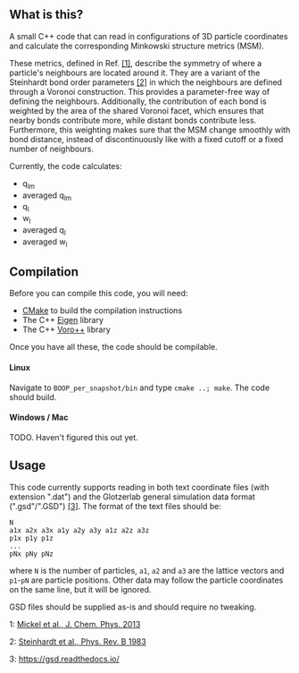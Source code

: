 ## What is this?

A small C++ code that can read in configurations of 3D particle coordinates and calculate the corresponding Minkowski structure metrics (MSM).

These metrics, defined in Ref. [[1]](#Mickel2013), describe the symmetry of where a particle's neighbours are located around it. They are a variant of the Steinhardt bond order parameters [[2]](#Steinhardt1983) in which the neighbours are defined through a Voronoi construction. This provides a parameter-free way of defining the neighbours. Additionally, the contribution of each bond is weighted by the area of the shared Voronoi facet, which ensures that nearby bonds contribute more, while distant bonds contribute less. Furthermore, this weighting makes sure that the MSM change smoothly with bond distance, instead of discontinuously like with a fixed cutoff or a fixed number of neighbours.

Currently, the code calculates:

* q<sub>lm</sub>
* averaged q<sub>lm</sub>
* q<sub>l</sub>
* w<sub>l</sub>
* averaged q<sub>l</sub>
* averaged w<sub>l</sub>

## Compilation

Before you can compile this code, you will need:
* [CMake](https://cmake.org/) to build the compilation instructions
* The C++ [Eigen](http://eigen.tuxfamily.org/) library
* The C++ [Voro++](http://math.lbl.gov/voro++/) library

Once you have all these, the code should be compilable.

#### Linux

Navigate to `BOOP_per_snapshot/bin` and type `cmake ..; make`. The code should build.

#### Windows / Mac

TODO. Haven't figured this out yet.

## Usage

This code currently supports reading in both text coordinate files (with extension ".dat") and the Glotzerlab general simulation data format (".gsd"/".GSD") [[3]](#GSD). The format of the text files should be:

	N
	a1x a2x a3x a1y a2y a3y a1z a2z a3z
	p1x p1y p1z
	...
	pNx pNy pNz

where `N` is the number of particles, `a1`, `a2` and `a3` are the lattice vectors and `p1`-`pN` are particle positions. Other data may follow the particle coordinates on the same line, but it will be ignored.

GSD files should be supplied as-is and should require no tweaking.

<a name="Mickel2013">1</a>:  [Mickel et al., J. Chem. Phys. 2013](scitation.aip.org/content/aip/journal/jcp/138/4/10.1063/1.4774084)

<a name="Steinhardt1983">2</a>:  [Steinhardt et al., Phys. Rev. B 1983](https://journals.aps.org/prb/abstract/10.1103/PhysRevB.28.784)

<a name="GSD">3</a>:  https://gsd.readthedocs.io/
